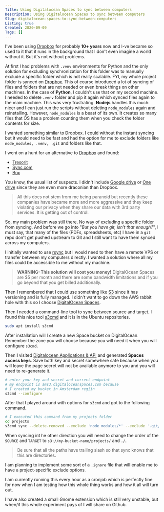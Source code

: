 ```yaml
---
Title: Using Digitalocean Spaces to sync between computers
Description: Using Digitalocean Spaces to sync between computers
Slug: digitalocean-spaces-to-sync-between-computers
Listing: true
Created: 2020-09-09
Tags: []
---
```


I've been using [Dropbox](https://www.dropbox.com/) for probably **10+ years** now and I-ve became so used to it that it runs in the background that I don't even imagine a world without it. But it's not without problems.

At first I had problems with `.venv` environments for Python and the only solution for excluding synchronization for this folder was to manually exclude a specific folder which is not really scalable. FYI, my whole project folder is synced on [Dropbox](https://www.dropbox.com/). This of course introduced a lot of syncing of files and folders that are not needed or even break things on other machines. In the case of **Python**, I couldn't use that on my second machine. I needed to delete `.venv` folder and pip it again which synced files again to the main machine. This was very frustrating. **Nodejs** handles this much nicer and I can just run the scripts without deleting `node_modules` again and reinstalling. However, `node_modules` is a beast of its own. It creates so many files that OS has a problem counting them when you check the folder contents for size.

I wanted something similar to Dropbox. I could without the instant syncing but it would need to be fast and had the option for me to exclude folders like `node_modules, .venv, .git` and folders like that.

I went on a hunt for an alternative to [Dropbox](https://www.dropbox.com/) and found:

- [Tresorit](https://tresorit.com/)
- [Sync.com](https://sync.com)
- [Box](https://www.box.com/)

You know, the usual list of suspects. I didn't include [Google drive](https://drive.google.com) or [One drive](https://onedrive.live.com/) since they are even more draconian than Dropbox.

> All this does not stem from me being paranoid but recently these companies have became more and more aggressive and they keep violating our privacy when they share our data with 3rd party services. It is getting out of control.

So, my main problem was still there. No way of excluding a specific folder from syncing. And before we go into "*But you have git, isn't that enough?*", I must say, that many of the files (PDFs, spreadsheets, etc) I have in a `git` repo don't get pushed upstream to Git and I still want to have them synced across my computers.

I initially wanted to use [rsync](https://linux.die.net/man/1/rsync) but I would need to then have a remote VPS or transfer between my computers directly. I wanted a solution where all my files could be accessible to me without my machine.

> **WARNING: This solution will cost you money!** DigitalOcean Spaces are $5 per month and there are some bandwidth limitations and if you go beyond that you get billed additionally.

Then I remembered that I could use something like [S3](https://en.wikipedia.org/wiki/Amazon_S3) since it has versioning and is fully managed. I didn't want to go down the AWS rabbit hole with this so I choose [DigitalOcean Spaces](https://www.digitalocean.com/products/spaces/).

Then I needed a command-line tool to sync between source and target. I found this nice tool [s3cmd](https://s3tools.org/s3cmd) and it is in the Ubuntu repositories.

```bash
sudo apt install s3cmd
```

After installation will I create a new Space bucket on DigitalOcean. Remember the zone you will choose because you will need it when you will configure `s3cmd`.

Then I visited [Digitalocean Applications & API](https://cloud.digitalocean.com/account/api/tokens) and generated **Spaces access keys**. Save both key and secret somewhere safe because when you will leave the page secret will not be available anymore to you and you will need to re-generate it.

```bash
# enter your key and secret and correct endpoint
# my endpoint is ams3.digitaloceanspaces.com because
# I created my bucket in Amsterdam regiin
s3cmd --configure
```
After that I played around with options for `s3cmd` and got to the following command.

```bash
# I executed this command from my projects folder
cd projects
s3cmd sync --delete-removed --exclude 'node_modules/*' --exclude '.git/*' --exclude '.venv/*' ./ s3://my-bucket-name/projects/
```

When syncing int he other direction you will need to change the order of the `SOURCE` and `TARGET` to `s3://my-bucket-name/projects/` and `./`.

> Be sure that all the paths have trailing slash so that sync knows that this are directories.

I am planning to implement some sort of a `.ignore` file that will enable me to have a project-specific exclude options.

I am currently running this every hour as a cronjob which is perfectly fine for now when I am testing how this whole thing works and how it all will turn out.

I have also created a small Gnome extension which is still very unstable, but when/if this whole experiment pays of I will share on Github.

